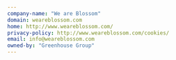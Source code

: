 ```yaml
---
company-name: "We are Blossom"
domain: weareblossom.com
home: http://www.weareblossom.com/
privacy-policy: http://www.weareblossom.com/cookies/
email: info@weareblossom.com
owned-by: "Greenhouse Group"
---
```




